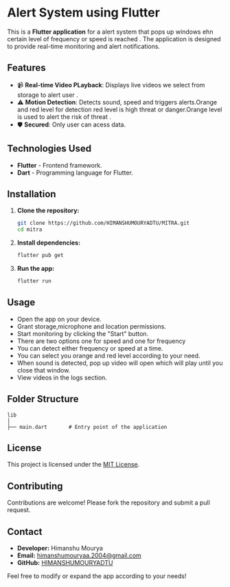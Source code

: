 # Alert System using Flutter

This is a **Flutter application** for a alert system that pops up windows ehn certain level of frequency or speed is reached . The application is designed to provide real-time monitoring and alert notifications.

## Features

- 📹 **Real-time Video PLayback**: Displays live videos we select from storage to alert user .
- ⚠️ **Motion Detection**: Detects sound, speed and triggers alerts.Orange and red level for detection red level is high threat or danger.Orange level is used to alert the risk of threat .
- 🛡️ **Secured**: Only user can acess data.


## Technologies Used

- **Flutter** - Frontend framework.
- **Dart** - Programming language for Flutter.

## Installation

1. **Clone the repository:**
   ```bash
   git clone https://github.com/HIMANSHUMOURYADTU/MITRA.git
   cd mitra
   ```

2. **Install dependencies:**
   ```bash
   flutter pub get
   ```

3. **Run the app:**
   ```bash
   flutter run
   ```

## Usage

- Open the app on your device.
- Grant storage,microphone and location permissions.
- Start monitoring by clicking the "Start" button.
- There are two options one for speed and one for frequency
- You can detect either frequency or speed at a time.
- You can select you orange and red level according to your need. 
- When sound is detected, pop up video will open which will play until you close that window.
- View videos in the logs section.

## Folder Structure

```
lib
│
├── main.dart       # Entry point of the application

```

## License

This project is licensed under the [MIT License](LICENSE).

## Contributing

Contributions are welcome! Please fork the repository and submit a pull request.

## Contact

- **Developer:** Himanshu Mourya
- **Email:** himanshumouryaa.2004@gmail.com
- **GitHub:** [HIMANSHUMOURYADTU](https://github.com/HIMANSHUMOURYADTU)

Feel free to modify or expand the app according to your needs!

